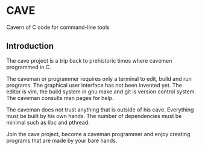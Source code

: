 # CAVE
Cavern of C code for command-line tools

## Introduction

The cave project is a trip back to prehistoric times where cavemen programmed
in C.

The caveman or programmer requires only a terminal to edit, build and run
programs.  The graphical user interface has not been invented yet.  The editor
is vim, the build system in gnu make and git is version control system.  The
caveman consults man pages for help.

The caveman does not trust anything that is outside of his cave.  Everything
must be built by his own hands.  The number of dependencies must be minimal
such as libc and pthread.

Join the cave project, become a caveman programmer and enjoy creating programs
that are made by your bare hands.

